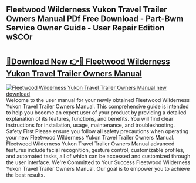 ## Fleetwood Wilderness Yukon Travel Trailer Owners Manual PDf Free Download - Part-Bwm Service Owner Guide - User Repair Edition wSCOr

# <h2><a href="http://bc68794.oget.top/?id=Fleetwood+Wilderness+Yukon+Travel+Trailer+Owners+Manual">🔗Download New 👉🔴 Fleetwood Wilderness Yukon Travel Trailer Owners Manual</a></h2>

[![Fleetwood Wilderness Yukon Travel Trailer Owners Manual new download](https://i.imgur.com/5g1atiW.png)](http://bc68794.oget.top/?id=Fleetwood+Wilderness+Yukon+Travel+Trailer+Owners+Manual)
Welcome to the user manual for your newly obtained Fleetwood Wilderness Yukon Travel Trailer Owners Manual. This comprehensive guide is intended to help you become an expert user of your product by providing a detailed explanation of its features, functions, and benefits. You will find clear instructions for installation, usage, maintenance, and troubleshooting. Safety First Please ensure you follow all safety precautions when operating your new Fleetwood Wilderness Yukon Travel Trailer Owners Manual. Fleetwood Wilderness Yukon Travel Trailer Owners Manual advanced features include facial recognition, gesture control, customizable profiles, and automated tasks, all of which can be accessed and customized through the user interface. We're Committed to Your Success Fleetwood Wilderness Yukon Travel Trailer Owners Manual. Our goal is to empower you to achieve the best results.
